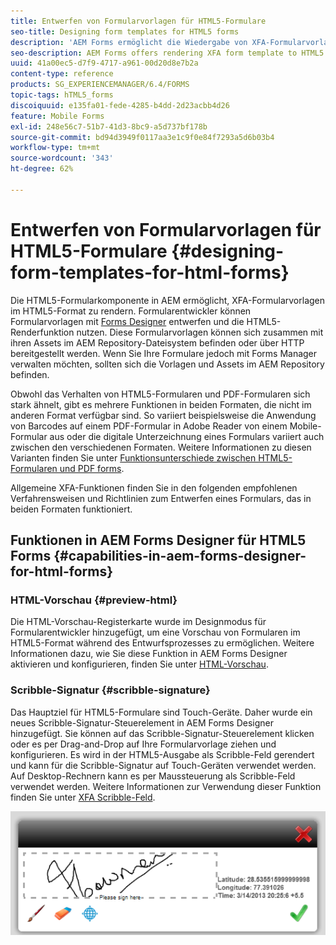 ```yaml
---
title: Entwerfen von Formularvorlagen für HTML5-Formulare
seo-title: Designing form templates for HTML5 forms
description: 'AEM Forms ermöglicht die Wiedergabe von XFA-Formularvorlagen im HTML5-Format. Formularentwickler können Formularvorlagen mit Designer entwerfen und die HTML5-Renderfunktion nutzen. '
seo-description: AEM Forms offers rendering XFA form template to HTML5 format. Form designers can design form templates using Designer and use the HTML5 rendition capability.
uuid: 41a00ec5-d7f9-4717-a961-00d20d8e7b2a
content-type: reference
products: SG_EXPERIENCEMANAGER/6.4/FORMS
topic-tags: hTML5_forms
discoiquuid: e135fa01-fede-4285-b4dd-2d23acbb4d26
feature: Mobile Forms
exl-id: 248e56c7-51b7-41d3-8bc9-a5d737bf178b
source-git-commit: bd94d3949f0117aa3e1c9f0e84f7293a5d6b03b4
workflow-type: tm+mt
source-wordcount: '343'
ht-degree: 62%

---
```


# Entwerfen von Formularvorlagen für HTML5-Formulare {#designing-form-templates-for-html-forms}

Die HTML5-Formularkomponente in AEM ermöglicht, XFA-Formularvorlagen im HTML5-Format zu rendern. Formularentwickler können Formularvorlagen mit [Forms Designer](https://www.adobe.com/go/learn_aemforms_designer_63) entwerfen und die HTML5-Renderfunktion nutzen. Diese Formularvorlagen können sich zusammen mit ihren Assets im AEM Repository-Dateisystem befinden oder über HTTP bereitgestellt werden. Wenn Sie Ihre Formulare jedoch mit Forms Manager verwalten möchten, sollten sich die Vorlagen und Assets im AEM Repository befinden.

Obwohl das Verhalten von HTML5-Formularen und PDF-Formularen sich stark ähnelt, gibt es mehrere Funktionen in beiden Formaten, die nicht im anderen Format verfügbar sind. So variiert beispielsweise die Anwendung von Barcodes auf einem PDF-Formular in Adobe Reader von einem Mobile-Formular aus oder die digitale Unterzeichnung eines Formulars variiert auch zwischen den verschiedenen Formaten. Weitere Informationen zu diesen Varianten finden Sie unter [Funktionsunterschiede zwischen HTML5-Formularen und PDF forms](/help/forms/using/feature-differentiation-html5-forms-pdf-forms.md).

Allgemeine XFA-Funktionen finden Sie in den folgenden empfohlenen Verfahrensweisen und Richtlinien zum Entwerfen eines Formulars, das in beiden Formaten funktioniert.

## Funktionen in AEM Forms Designer für HTML5 Forms {#capabilities-in-aem-forms-designer-for-html-forms}

### HTML-Vorschau {#preview-html}

Die HTML-Vorschau-Registerkarte wurde im Designmodus für Formularentwickler hinzugefügt, um eine Vorschau von Formularen im HTML5-Format während des Entwurfsprozesses zu ermöglichen. Weitere Informationen dazu, wie Sie diese Funktion in AEM Forms Designer aktivieren und konfigurieren, finden Sie unter [HTML-Vorschau](/help/forms/using/preview-xdp-forms-html.md).

### Scribble-Signatur {#scribble-signature}

Das Hauptziel für HTML5-Formulare sind Touch-Geräte. Daher wurde ein neues Scribble-Signatur-Steuerelement in AEM Forms Designer hinzugefügt. Sie können auf das Scribble-Signatur-Steuerelement klicken oder es per Drag-and-Drop auf Ihre Formularvorlage ziehen und konfigurieren. Es wird in der HTML5-Ausgabe als Scribble-Feld gerendert und kann für die Scribble-Signatur auf Touch-Geräten verwendet werden. Auf Desktop-Rechnern kann es per Maussteuerung als Scribble-Feld verwendet werden. Weitere Informationen zur Verwendung dieser Funktion finden Sie unter [XFA Scribble-Feld](/help/forms/using/scribble-signature.md).

![4](assets/4.png)
